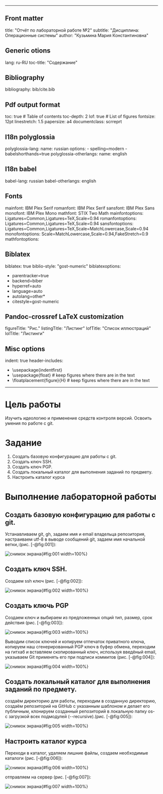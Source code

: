 
---
## Front matter
title: "Отчёт по лабораторной работе №2"
subtitle: "Дисциплина: Операционные системы"
author: "Кузьмина Мария Константиновна"

## Generic otions
lang: ru-RU
toc-title: "Содержание"

## Bibliography
bibliography: bib/cite.bib

## Pdf output format
toc: true # Table of contents
toc-depth: 2
lof: true # List of figures
fontsize: 12pt
linestretch: 1.5
papersize: a4
documentclass: scrreprt
## I18n polyglossia
polyglossia-lang:
  name: russian
  options:
	- spelling=modern
	- babelshorthands=true
polyglossia-otherlangs:
  name: english
## I18n babel
babel-lang: russian
babel-otherlangs: english
## Fonts
mainfont: IBM Plex Serif
romanfont: IBM Plex Serif
sansfont: IBM Plex Sans
monofont: IBM Plex Mono
mathfont: STIX Two Math
mainfontoptions: Ligatures=Common,Ligatures=TeX,Scale=0.94
romanfontoptions: Ligatures=Common,Ligatures=TeX,Scale=0.94
sansfontoptions: Ligatures=Common,Ligatures=TeX,Scale=MatchLowercase,Scale=0.94
monofontoptions: Scale=MatchLowercase,Scale=0.94,FakeStretch=0.9
mathfontoptions:
## Biblatex
biblatex: true
biblio-style: "gost-numeric"
biblatexoptions:
  - parentracker=true
  - backend=biber
  - hyperref=auto
  - language=auto
  - autolang=other*
  - citestyle=gost-numeric
## Pandoc-crossref LaTeX customization
figureTitle: "Рис."
listingTitle: "Листинг"
lofTitle: "Список иллюстраций"
lolTitle: "Листинги"
## Misc options
indent: true
header-includes:
  - \usepackage{indentfirst}
  - \usepackage{float} # keep figures where there are in the text
  - \floatplacement{figure}{H} # keep figures where there are in the text
---

# Цель работы

Изучить идеологию и применение средств контроля версий. Освоить умения по работе с git.


# Задание


1. Создать базовую конфигурацию для работы с git.
2. Создать ключ SSH.
3. Создать ключ PGP.
4. Создать локальный каталог для выполнения заданий по предмету.
5. Настроить каталог курса


# Выполнение лабораторной работы

## Создать базовую конфигурацию для работы с git.
Устанавливаем git, gh, задаем имя и email владельца репозитория, настраиваем utf-8 в выводе сообщений git, задаем имя начальной ветки,:(рис. [-@fig:001]):

![снимок экрана](image/1.jpg){#fig:001 width=100%}


## Создать ключ SSH.

Создаем ssh ключ (рис. [-@fig:002]):

![снимок экрана](image/2.jpg){#fig:002 width=100%}


## Создать ключь PGP

Создаем ключ и выбираем из предложенных опций тип, размер, срок действия (рис. [-@fig:003]):

![снимок экрана](image/3.jpg){#fig:003 width=100%}

Выводим список ключей и копируем отпечаток приватного ключа, копируем наш сгенерированный PGP ключ в буфер обмена, переходим на гитхаб и вставляем скопированный ключ, используя введёный email, указываем Git применять его при подписи коммитов (рис. [-@fig:004]):

![снимок экрана](image/4.jpg){#fig:004 width=100%}



## Создать локальный каталог для выполнения заданий по предмету.

создаём директорию для работы, переходим в созданную директорию, создаём репозиторий на GitHub с указанным шаблоном и делает его публичным, клонируем созданный репозиторий в локальную папку os- с загрузкой всех подмодулей (--recursive).(рис. [-@fig:005]):

![снимок экрана](image/5.jpg){#fig:005 width=100%}


## Настроить каталог курса

Переходи в каталог, удаляем лишние файлы, создаем необходимые каталоги (рис. [-@fig:006]):

![снимок экрана](image/6.jpg){#fig:006 width=100%}

отправляем на сервер (рис. [-@fig:007]):

![снимок экрана](image/7.jpg){#fig:007 width=100%}





















